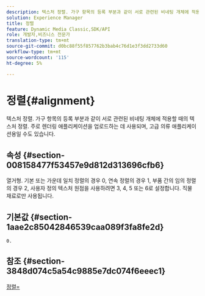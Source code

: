 ```yaml
---
description: 텍스처 정렬. 가구 항목의 등록 부분과 같이 서로 관련된 비네팅 개체에 적용할 때의 텍스처 정렬. 주로 렌더링 애플리케이션을 업로드하는 데 사용되며, 고급 의류 애플리케이션용일 수도 있습니다.
solution: Experience Manager
title: 정렬
feature: Dynamic Media Classic,SDK/API
role: 개발자,비즈니스 전문가
translation-type: tm+mt
source-git-commit: d0bc88f55f857762b3bab4c76d1e3f3dd2733d60
workflow-type: tm+mt
source-wordcount: '115'
ht-degree: 5%

---
```



# 정렬{#alignment}

텍스처 정렬. 가구 항목의 등록 부분과 같이 서로 관련된 비네팅 개체에 적용할 때의 텍스처 정렬. 주로 렌더링 애플리케이션을 업로드하는 데 사용되며, 고급 의류 애플리케이션용일 수도 있습니다.

## 속성 {#section-008158477f53457e9d812d313696cfb6}

열거형. 기본 또는 가운데 일치 정렬의 경우 0, 연속 정렬의 경우 1, 부품 간의 임의 정렬의 경우 2, 사용자 정의 텍스처 원점을 사용하려면 3, 4, 5 또는 6로 설정합니다. 직물 재료로만 사용됩니다.

## 기본값 {#section-1aae2c85042846539caa089f3fa8fe2d}

`0.`

## 참조 {#section-3848d074c5a54c9885e7dc074f6eeec1}

[정렬=](../../../../../ir-api/http-protocol/image-rendering-api-ref/c-ir-http-protocol-ref/c-ir-http-protocol-command-reference/r-ir-align.md#reference-4d63baa522ce42f9b15167ba34c5c6a7)
